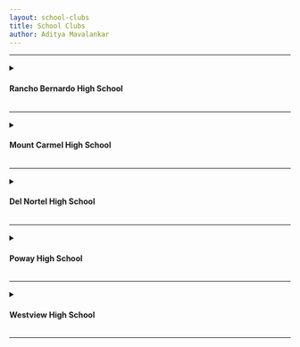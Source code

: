 ```yaml
---
layout: school-clubs
title: School Clubs
author: Aditya Mavalankar
---
```


---------------------------------------
<details>
    <summary><h4><strong>Rancho Bernardo High School</strong></h4></summary>    
    
    {% include school-club-info-rb.html %}
    
</details>

---------------------------------------

<details>
    <summary><h4><strong>Mount Carmel High School</strong></h4></summary>    
    
    {% include school-club-info-mc.html %}
    
</details>

---------------------------------------

<details>
    <summary><h4><strong>Del Nortel High School</strong></h4></summary>    
    
    {% include school-club-info-dn.html %}
    
</details>

---------------------------------------

<details>
    <summary><h4><strong>Poway High School</strong></h4></summary>    
    
    {% include school-club-info-phs.html %}
    
</details>

---------------------------------------

<details>
    <summary><h4><strong>Westview High School</strong></h4></summary>    
    
    {% include school-club-info-wv.html %}
    
</details>

---------------------------------------
